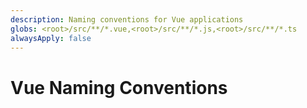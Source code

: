```yaml
---
description: Naming conventions for Vue applications
globs: <root>/src/**/*.vue,<root>/src/**/*.js,<root>/src/**/*.ts
alwaysApply: false
---
```


# Vue Naming Conventions

<!--
TODO: Add content for Vue naming conventions.
Follow unified schema guidelines.
-->
